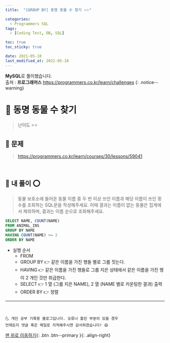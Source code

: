 ```yaml
---
title:  "[GROUP BY] 동명 동물 수 찾기 ⭐⭐" 

categories:
  - Programmers SQL
tags:
  - [Coding Test, DB, SQL]

toc: true
toc_sticky: true

date: 2021-05-10
last_modified_at: 2021-05-10
---
```

**MySQL**로 풀이했습니다.  
출처 : **프로그래머스** <https://programmers.co.kr/learn/challenges>
{: .notice--warning}

# 📌 동명 동물 수 찾기

> 난이도 ⭐⭐

## 🚀 문제

> https://programmers.co.kr/learn/courses/30/lessons/59041

<br>

## 🚀 내 풀이 ⭕

> 동물 보호소에 들어온 동물 이름 중 두 번 이상 쓰인 이름과 해당 이름이 쓰인 횟수를 조회하는 SQL문을 작성해주세요. 이때 결과는 이름이 없는 동물은 집계에서 제외하며, 결과는 이름 순으로 조회해주세요.

```sql
SELECT NAME, COUNT(NAME)
FROM ANIMAL_INS
GROUP BY NAME
HAVING COUNT(NAME) >= 2
ORDER BY NAME
```

- 실행 순서
  - FROM
  - GROUP BY 👉 같은 이름을 가진 행들 별로 그룹 짓는다.
  - HAVING 👉 같은 이름을 가진 행들로 그룹 지은 상태에서 같은 이름을 가진 행이 2 개인 것만 취급한다.
  - SELECT 👉 1 열 (그룹 지은 NAME), 2 열 (NAME 별로 카운팅한 결과) 출력
  - ORDER BY 👉 정렬

***
<br>

    🌜 개인 공부 기록용 블로그입니다. 오류나 틀린 부분이 있을 경우 
    언제든지 댓글 혹은 메일로 지적해주시면 감사하겠습니다! 😄

[맨 위로 이동하기](#){: .btn .btn--primary }{: .align-right}